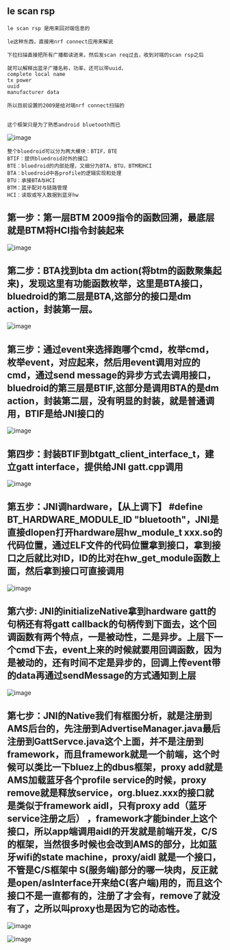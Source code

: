 ## le scan rsp
```
le scan rsp 是用来回对端信息的

le这种东西，直接用nrf connect应用来解说

下拉扫描直接把所有广播都读进来，然后发scan req过去，收到对端的scan rsp之后

就可以解释出蓝牙广播名称，功率，还可以带uuid，
complete local name
tx power
uuid 
manufacturer data

所以目前设置的2009是给对端nrf connect扫描的


这个框架只是为了熟悉android bluetooth而已

```
![image](./char.png)

```
整个bluedroid可以分为两大模块：BTIF，BTE
BTIF：提供bluedroid对外的接口
BTE：bluedroid的内部处理，又细分为BTA，BTU，BTM和HCI
BTA：bluedroid中各profile的逻辑实现和处理
BTU：承接BTA与HCI
BTM：蓝牙配对与链路管理
HCI：读取或写入数据到蓝牙hw
```
## 第一步：第一层BTM 2009指令的函数回溯，最底层就是BTM将HCI指令封装起来

![image](./1.png)

## 第二步：BTA找到bta dm action(将btm的函数聚集起来)，发现这里有功能函数枚举，这里是BTA接口，bluedroid的第二层是BTA,这部分的接口是dm action，封装第一层。

![image](./2.png)

## 第三步：通过event来选择跑哪个cmd，枚举cmd，枚举event，对应起来，然后用event调用对应的cmd，通过send message的异步方式去调用接口，bluedroid的第三层是BTIF,这部分是调用BTA的是dm action，封装第二层，没有明显的封装，就是普通调用，BTIF是给JNI接口的

![image](./3.png)

## 第四步：封装BTIF到btgatt_client_interface_t，建立gatt interface，提供给JNI gatt.cpp调用

![image](./4.png)
## 第五步：JNI调hardware，【从上调下】 #define BT_HARDWARE_MODULE_ID "bluetooth"，JNI是直接dlopen打开hardware层hw_module_t xxx.so的代码位置，通过ELF文件的代码位置拿到接口，拿到接口之后就比对ID，ID的比对在hw_get_module函数上面，然后拿到接口可直接调用

![image](./5.png)

## 第六步: JNI的initializeNative拿到hardware gatt的句柄还有将gatt callback的句柄传到下面去，这个回调函数有两个特点，一是被动性，二是异步。上层下一个cmd下去，event上来的时候就要用回调函数，因为是被动的，还有时间不定是异步的，回调上传event带的data再通过sendMessage的方式通知到上层
![image](./6.png)

## 第七步：JNI的Native我们有框图分析，就是注册到AMS后台的，先注册到AdvertiseManager.java最后注册到GattServce.java这个上面，并不是注册到framework，而且framework就是一个前端，这个时候可以类比一下bluez上的dbus框架，proxy add就是AMS加载蓝牙各个profile service的时候，proxy remove就是释放service，org.bluez.xxx的接口就是类似于framework aidl，只有proxy add（蓝牙service注册之后） ，framework才能binder上这个接口，所以app端调用aidl的开发就是前端开发，C/S的框架，当然很多时候也会改到AMS的部分，比如蓝牙wifi的state machine，proxy/aidl 就是一个接口，不管是C/S框架中 S(服务端)部分的哪一块肉，反正就是open/asInterface开来给C(客户端)用的，而且这个接口不是一直都有的，注册了才会有，remove了就没有了，之所以叫proxy也是因为它的动态性。
![image](./7.png)

![image](./8.png)




